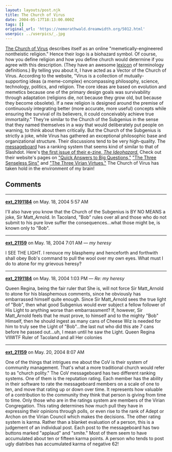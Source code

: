 ```yaml
---
layout: layouts/post.njk
title: The Church of Virus
date: 2004-05-17T18:13:00.000Z
tags: []
original_url: 'https://nemorathwald.dreamwidth.org/5012.html'
userpic: ../userpics/_.jpg
---
```

[The Church of Virus](http://virus.lucifer.com/) describes itself as an online "memetically-engineered nontheistic religion." Hence their logo is a biohazard symbol. Of course, how you define religion and how you define church would determine if you agree with this description. (They have an awesome [lexicon](http://virus.lucifer.com/lexicon.html) of terminology definitions.) By telling you about it, I have acted as a Vector of the Church of Virus. According to the website, "Virus is a collection of mutually-supporting ideas (a meme-complex) encompassing philosophy, science, technology, politics, and religion. The core ideas are based on evolution and memetics because one of the primary design goals was survivability through adaptation (religions die, not because they grow old, but because they become obsolete). If a new religion is designed around the premise of continuously integrating better (more accurate, more useful) concepts while ensuring the survival of its believers, it could conceivably achieve true immortality." They're similar to the Church of the Subgenius in the sense that they named themselves in a way that would deliberately put people on warning, to think about them critically. But the Church of the Subgenius is strictly a joke, while Virus has gathered an exceptional philosophic base and organizational structure. Their discussions tend to be very high-quality. The [messageboard](http://virus.lucifer.com/bbs) has a ranking system that seems kind of similar to that of Slashdot. Here's [the first issue of their e-zine, _The Ideohazard._](http://virus.lucifer.com/zine/1.1/) Check out their website's pages on ["Quick Answers to Big Questions,"](http://virus.lucifer.com/answers.html) ["The Three Senseless Sins"](http://virus.lucifer.com/sins.html) and ["The Three Virian Virtues."](http://virus.lucifer.com/virtues.html) The Church of Virus has taken hold in the environment of my brain!

## Comments

---

**[ext_2191184](https://www.dreamwidth.org/users/ext_2191184)** on May. 18, 2004 5:57 AM

I'll also have you know that the Church of the Subgenius is BY NO MEANS a joke, Sir Matt\_Arnold. In Tacoland, "Bob" rules over all and those who do not submit to his pure love suffer the consequences...what those might be, is known only to "Bob".

---

**[ext_21159](https://www.dreamwidth.org/users/ext_21159)** on May. 18, 2004 7:01 AM — *my heresy*

I SEE THE LIGHT. I renouce my blasphemy and henceforth and forthwith shall obey Bob's command to pull the wool over my own eyes. What must I do to atone for my grievous heresy?

---

**[ext_2191184](https://www.dreamwidth.org/users/ext_2191184)** on May. 18, 2004 1:03 PM — *Re: my heresy*

Queen Regina, being the fair ruler that She is, will not force Sir Matt\_Arnold to atone for his blasphemous comments, since he obviously has embarrassed himself quite enough. Since Sir Matt\_Arnold sees the true light of "Bob", then what good Subgenius would ever subject a fellow follower of His Light to anything worse than embarrassment? If, however, Sir Matt\_Arnold feels that he must prove, to himself and to the mighty "Bob" Himself, then he should ingest as many cans of Cheese Wiz is needed for him to truly see the Light of "Bob"...the last nut who did this ate 7 cans before he passed out...uh, I mean until he saw the Light. Queen Regina VIIWTF Ruler of Tacoland and all Her colonies

---

**[ext_21159](https://www.dreamwidth.org/users/ext_21159)** on May. 20, 2004 8:07 AM

One of the things that intrigues me about the CoV is their system of community management. That's what a more traditional church would refer to as "church polity." The CoV messageboard has two different ranking systems. One of them is the reputation rating. Each member has the ability in their software to rate the messageboard members on a scale of one to ten, and move that rating up or down over time. It represents how valuable of a contribution to the community they think that person is giving from time to time. Only those who are in the ratings system are members of the Virian Congregation. This rating determines how much pull they have in expressing their opinions through polls, or even rise to the rank of Adept or Archon on the Virian Council which makes the decisions. The other rating system is karma. Rather than a blanket evaluation of a person, this is a judgement of an individual post. Each post to the messageboard has two buttons marked "applaud" and "smite." Most of them seem to have accumulated about ten or fifteen karma points. A person who tends to post ugly diatribes has accumulated karma of negative 62!
